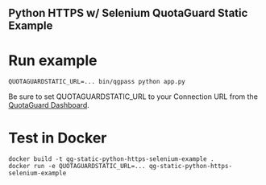 Python HTTPS w/ Selenium QuotaGuard Static Example
--

# Run example
```
QUOTAGUARDSTATIC_URL=... bin/qgpass python app.py
```

Be sure to set QUOTAGUARDSTATIC_URL to your Connection URL from the [QuotaGuard Dashboard](https://www.quotaguard.com/setup/outbound).

# Test in Docker
```
docker build -t qg-static-python-https-selenium-example .
docker run -e QUOTAGUARDSTATIC_URL=... qg-static-python-https-selenium-example
```
